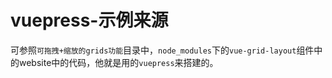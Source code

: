 # vuepress-示例来源

可参照```可拖拽+缩放的grids功能```目录中，`node_modules`下的`vue-grid-layout`组件中的website中的代码，他就是用的`vuepress`来搭建的。
